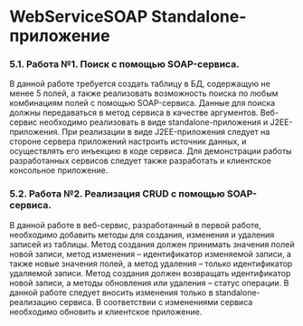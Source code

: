 # WebServiceSOAP Standalone-приложение
### 5.1. Работа №1. Поиск с помощью SOAP-сервиса.
В данной работе требуется создать таблицу в БД, содержащую не менее 5 полей, а
также реализовать возможность поиска по любым комбинациям полей с помощью
SOAP-сервиса. Данные для поиска должны передаваться в метод сервиса в качестве
аргументов.
Веб-сервис необходимо реализовать в виде standalone-приложения и
J2EE-приложения. При реализации в виде J2EE-приложения следует на стороне
сервера приложений настроить источник данных, и осуществлять его инъекцию в коде
сервиса.
Для демонстрации работы разработанных сервисов следует также разработать и
клиентское консольное приложение.
### 5.2. Работа №2. Реализация CRUD с помощью SOAP-сервиса.
В данной работе в веб-сервис, разработанный в первой работе, необходимо
добавить методы для создания, изменения и удаления записей из таблицы.
Метод создания должен принимать значения полей новой записи, метод
изменения – идентификатор изменяемой записи, а также новые значения полей, а
метод удаления – только идентификатор удаляемой записи.
Метод создания должен возвращать идентификатор новой записи, а методы
обновления или удаления – статус операции. В данной работе следует вносить
изменения только в standalone-реализацию сервиса.
В соответствии с изменениями сервиса необходимо обновить и клиентское
приложение.